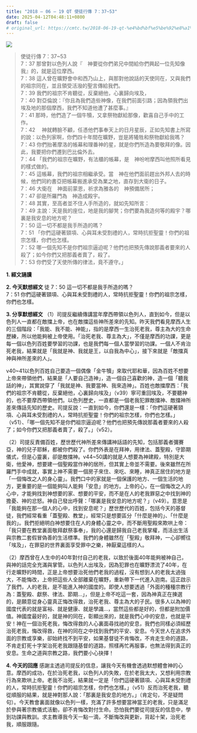 ```yaml
---
title: "2018 – 06 – 19 QT 使徒行傳 7：37~53"
date: 2025-04-12T04:48:11+0800
draft: false
# original_url: https://cmtc.tw/2018-06-19-qt-%e4%bd%bf%e5%be%92%e8%a1%8c%e5%82%b3-7%ef%bc%9a3753
---
```


![](/images/qt.jpg)
> 使徒行傳 7：37\~53  
> 7：37 那曾對以色列人說『　神要從你們弟兄中間給你們興起一位先知像我』的，就是這位摩西。  
> 7：38 這人曾在曠野會中和西乃山上，與那對他說話的天使同在，又與我們的祖宗同在，並且領受活潑的聖言傳給我們。  
> 7：39 我們的祖宗不肯聽從，反棄絕他，心裏歸向埃及，  
> 7：40 對亞倫說：『你且為我們造些神像，在我們前面引路；因為領我們出埃及地的那個摩西，我們不知道他遭了甚麼事。』  
> 7：41 那時，他們造了一個牛犢，又拿祭物獻給那像，歡喜自己手中的工作。  
> 7：42 　神就轉臉不顧，任憑他們事奉天上的日月星辰，正如先知書上所寫的說：以色列家啊，你們四十年間在曠野，豈是將犧牲和祭物獻給我嗎？  
> 7：43 你們抬著摩洛的帳幕和理番神的星，就是你們所造為要敬拜的像。因此，我要把你們遷到巴比倫外去。  
> 7：44 「我們的祖宗在曠野，有法櫃的帳幕，是　神吩咐摩西叫他照所看見的樣式做的。  
> 7：45 這帳幕，我們的祖宗相繼承受。當　神在他們面前趕出外邦人去的時候，他們同約書亞把帳幕搬進承受為業之地，直存到大衛的日子。  
> 7：46 大衛在　神面前蒙恩，祈求為雅各的　神預備居所；  
> 7：47 卻是所羅門為　神造成殿宇。  
> 7：48 其實，至高者並不住人手所造的，就如先知所言：  
> 7：49 主說：天是我的座位，地是我的腳凳；你們要為我造何等的殿宇？哪裏是我安息的地方呢？  
> 7：50 這一切不都是我手所造的嗎？  
> 7：51 「你們這硬著頸項、心與耳未受割禮的人，常時抗拒聖靈！你們的祖宗怎樣，你們也怎樣。  
> 7：52 哪一個先知不是你們祖宗逼迫呢？他們也把預先傳說那義者要來的人殺了；如今你們又把那義者賣了，殺了。  
> 7：53 你們受了天使所傳的律法，竟不遵守。」

**1. 經文誦讀**

**2.  今天默想經文**
徒 7：50 這一切不都是我手所造的嗎？  
7：51 你們這硬著頸項、心與耳未受割禮的人，常時抗拒聖靈！你們的祖宗怎樣，你們也怎樣。

**3. 分享默想經文**
（1）司提反繼續傳講當年摩西帶領以色列人，直到如今，但是以色列人一直都在敵擋上帝，也在敵擋這些神所差來的先知。昨天我們看見摩西人生的三個階段：「我能、我不能、神能」，指的是摩西一生治死老我，尊主為大的生命歷練，所以他能夠被上帝使用。「治死老我、尊主為大」，不僅是摩西的功課，更是每一個以色列百姓要學習的功課，也是我們每一個人當學習的功課。一個人不肯治死老我，結果就是「我就是神、我就是王，以自我為中心」，接下來就是「敵擋真神與神所差來的人」。

v40\~41以色列百姓自己要造一個偶像「金牛犢」來取代耶和華，因為百姓不想要上帝來帶領他們，結果是「人要自己造神」，造一個自己喜歡的神，造一個「聽我話的神」，其實說穿了「我就是神、我要當神、我來造神」。百姓也敵擋摩西：「我們的祖宗不肯聽從，反棄絕他，心裏歸向埃及」（v39）寧可重回埃及，不要聽神的，也不要摩西帶領他們。以色列歷史，一直都是一個老我犯罪敵擋神、敵擋神所差來傳話先知的歷史。司提反說：一直到如今，你們還是一樣：「你們這硬著頸項、心與耳未受割禮的人，常時抗拒聖靈！你們的祖宗怎樣，你們也怎樣。」（v51）、「哪一個先知不是你們祖宗逼迫呢？他們也把預先傳說那義者要來的人殺了；如今你們又把那義者賣了，殺了。」（v52）。

（2）司提反責備百姓，歷世歷代神所差來傳講神話語的先知，包括那義者彌賽亞，神的兒子耶穌，都被你們殺了。你們外表是在拜神，用律法、蓋聖殿，守節期儀式，但是心靈裏，卻是敵擋神。v44\~50講的就是人想要為神建殿，特別是大衛，他愛神，想要建一個聖殿當作神的居所，但其實上帝並不需要。後來雖然在所羅門手中成就，事實上神不需要一個房子來住、來吃、來睡，神真正居住的地方是「一個悔改之人的身心靈」。我們口中的家就是一個保護的地方、一個生活的地方，更重要的是一個能夠叫人能夠「安息」的地方。上帝的心，在一個悔改之人的心中，才能夠找到神想要的家、想要的平安，而不是在人的老我罪惡之中找到神的擔憂、神的忿怒。神自己發出呼聲：「哪裏是我安息的地方呢？」（v49）。意思是「我能夠在那一個人的心中，找到安息呢？」歷世歷代的百姓，包括今天的基督徒，我們經常看重「蓋聖殿、教堂」，經常只是想要區分「什麼是神的」、「什麼是我的」。我們拒絕明白神想要住在人的身體心靈之中，而不斷用聖殿來欺哄上帝：「我只要在教堂裏面敬拜獻祭事奉」，我的心還是歸我自己老我掌權，而活出生活與宗教二套假冒偽善的生活標準。我們的身體雖然在「聖殿」敬拜神，一心卻嚮往「埃及」，在罪惡的世界裏面享受罪中之樂，神厭棄這樣的人。

（2）摩西曾在人生中的40年對付自己的老我，以致於後面40年能夠被神自己，與神的話完全充滿與掌管。以色列人出埃及，因為犯罪也在曠野漂流了40年，在行走曠野的時間，正是上帝想要治死他們老我的過程，沒有想到人的老我太過強大，不能悔改，上帝把這些人全部離棄在曠野，重新帶下一代進入迦南。這正啟示了我們，人的老我，是不能進入神的國度的。即使人想要透過「外面的種種宗教行為：蓋聖殿、獻祭、律法、節期…」，但是上帝不吃這一套，因為神真正在揀選的，是願意從身心靈真正悔改得救，治死老我、尊主為大的子民。很多人以為神的國度代表的就是富裕、就是健康、就是學識…，當然這些都是好的，但都是附加價值。神國度最好的，就是神的同在，彰顯出來的，就是我們心中的安息，也就是平安！神在一個治死老我，悔改得救的人心裏面尋找祂的安息，我們也同樣必須經歷治死老我，悔改得救，在神的同在之中找到我們的平安、安息。今天世人在追求外面的宗教或享樂，卻始終找不到平安，如果基督徒不肯悔改，不肯走生命的道路，不肯走釘死十字架治死老我跟隨基督的道路，照樣再忙再服事，也無法得到真正的安息。生命之道與宗教之路，我們要小心抉擇！

**4. 今天的回應**
感謝主透過司提反的信息，讓我今天有機會透過默想體會神的心意。摩西的成功，在於治死老我，以色列人的失敗，在於老我太大，又想利用宗教行為來欺哄上帝。老我不治死，結果就一定是「你們這硬著頸項、心與耳未受割禮的人，常時抗拒聖靈！你們的祖宗怎樣，你們也怎樣。」（v51）反而治死老我，聽從順服的結果，就是神對那人說：「那裏是我安息的地方。」（肯定句，不是疑問句）。今天教會裏面就像以色列一樣，充滿了許多想要當神當王的老我，只是滿足於參與著宗教儀式活動，卻不肯悔改對付生命。恐怕我們要從司提反的信息中，學到功課與教訓。求主教導我今天一點一滴，不斷悔改與更新，背起十架，治死老我，順服跟隨。
